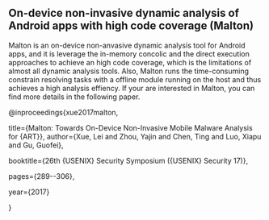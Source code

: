## On-device non-invasive dynamic analysis of Android apps with high code coverage (Malton)

Malton is an on-device non-anvasive dynamic analysis tool for Android apps, and it is leverage the in-memory concolic and the direct execution approaches to achieve an high code coverage, which is the limitations of almost all dynamic analysis tools. Also, Malton runs the time-consuming constrain resolving tasks with a offline module running on the host and thus achieves a high analysis effiency. If your are interested in Malton, you can find more details in the following paper.

@inproceedings{xue2017malton,

  title={Malton: Towards On-Device Non-Invasive Mobile Malware Analysis for $\{$ART$\}$},
  author={Xue, Lei and Zhou, Yajin and Chen, Ting and Luo, Xiapu and Gu, Guofei},
  
  booktitle={26th $\{$USENIX$\}$ Security Symposium ($\{$USENIX$\}$ Security 17)},
  
  pages={289--306},
  
  year={2017}
  
}


